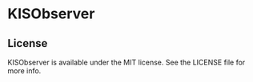 # KISObserver

## License

KISObserver is available under the MIT license. See the LICENSE file for more info.

